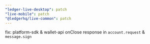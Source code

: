 ```yaml
---
"ledger-live-desktop": patch
"live-mobile": patch
"@ledgerhq/live-common": patch
---
```


fix: platform-sdk & wallet-api onClose response in `account.request` & `message.sign`
